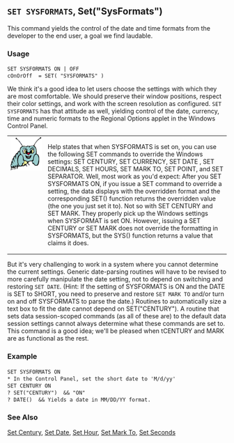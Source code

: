 ## `SET SYSFORMATS`, Set("SysFormats")

This command yields the control of the date and time formats from the developer to the end user, a goal we find laudable. 

### Usage

```foxpro
SET SYSFORMATS ON | OFF
cOnOrOff  = SET( "SYSFORMATS" )
```

We think it's a good idea to let users choose the settings with which they are most comfortable. We should preserve their window positions, respect their color settings, and work with the screen resolution as configured. `SET SYSFORMATS` has that attitude as well, yielding control of the date, currency, time and numeric formats to the Regional Options applet in the Windows Control Panel.

<table>
<tr>
  <td width="17%" valign="top">
<img width="95" height="78" src="bug.gif">
  </td>
  <td width="83%">
  <p>Help states that when SYSFORMATS is set on, you can use the following SET commands to override the Windows settings: SET CENTURY, SET CURRENCY, SET DATE , SET DECIMALS, SET HOURS, SET MARK TO, SET POINT, and SET SEPARATOR. Well, most work as you'd expect: After you SET SYSFORMATS ON, if you issue a SET command to override a setting, the data displays with the overridden format and the corresponding SET() function returns the overridden value (the one you just set it to). Not so with SET CENTURY and SET MARK. They properly pick up the Windows settings when SYSFORMAT is set ON. However, issuing a SET CENTURY or SET MARK does not override the formatting in SYSFORMATS, but the SYS() function returns a value that claims it does.</p>
  </td>
 </tr>
</table>

But it's very challenging to work in a system where you cannot determine the current settings. Generic date-parsing routines will have to be revised to more carefully manipulate the date setting, not to depend on switching and restoring `SET DATE`. (Hint: If the setting of SYSFORMATS is ON and the DATE is SET to SHORT, you need to preserve and restore `SET MARK TO` and/or turn on and off SYSFORMATS to parse the date.) Routines to automatically size a text box to fit the date cannot depend on SET("CENTURY"). A routine that sets data session-scoped commands (as all of these are) to the default data session settings cannot always determine what these commands are set to. This command is a good idea; we'll be pleased when tCENTURY and MARK are as functional as the rest.

### Example

```foxpro
SET SYSFORMATS ON
* In the Control Panel, set the short date to 'M/d/yy'
SET CENTURY ON
? SET("CENTURY")  && "ON"
? DATE()  && Yields a date in MM/DD/YY format.
```
### See Also

[Set Century](s4g035.md), [Set Date](s4g035.md), [Set Hour](s4g036.md), [Set Mark To](s4g035.md), [Set Seconds](s4g623.md)